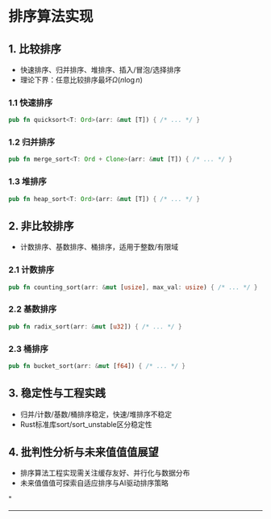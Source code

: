 ﻿# 排序算法实现

## 1. 比较排序

- 快速排序、归并排序、堆排序、插入/冒泡/选择排序
- 理论下界：任意比较排序最坏$\Omega(n \log n)$

### 1.1 快速排序

```rust
pub fn quicksort<T: Ord>(arr: &mut [T]) { /* ... */ }
```

### 1.2 归并排序

```rust
pub fn merge_sort<T: Ord + Clone>(arr: &mut [T]) { /* ... */ }
```

### 1.3 堆排序

```rust
pub fn heap_sort<T: Ord>(arr: &mut [T]) { /* ... */ }
```

## 2. 非比较排序

- 计数排序、基数排序、桶排序，适用于整数/有限域

### 2.1 计数排序

```rust
pub fn counting_sort(arr: &mut [usize], max_val: usize) { /* ... */ }
```

### 2.2 基数排序

```rust
pub fn radix_sort(arr: &mut [u32]) { /* ... */ }
```

### 2.3 桶排序

```rust
pub fn bucket_sort(arr: &mut [f64]) { /* ... */ }
```

## 3. 稳定性与工程实践

- 归并/计数/基数/桶排序稳定，快速/堆排序不稳定
- Rust标准库sort/sort_unstable区分稳定性

## 4. 批判性分析与未来值值值展望

- 排序算法工程实现需关注缓存友好、并行化与数据分布
- 未来值值值可探索自适应排序与AI驱动排序策略

"

---
